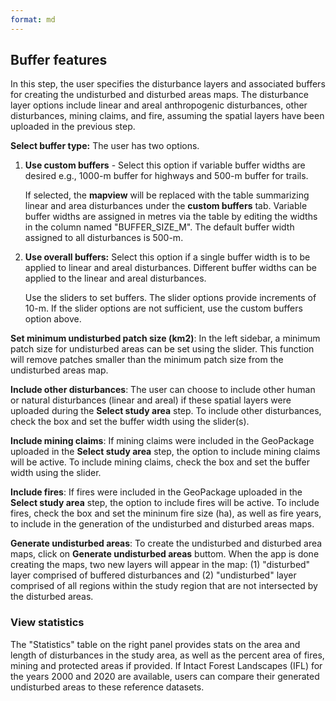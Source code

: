 ```yaml
---
format: md
---
```



## Buffer features

In this step, the user specifies the disturbance layers and associated buffers for creating the undisturbed and disturbed areas maps. The disturbance layer options include linear and areal anthropogenic disturbances, other disturbances, mining claims, and fire, assuming the spatial layers have been uploaded in the previous step.

**Select buffer type:** The user has two options.

  1. **Use custom buffers** - Select this option if variable buffer widths are desired e.g., 1000-m buffer for highways and 500-m buffer for trails.
     
     If selected, the **mapview** will be replaced with the table summarizing linear and area disturbances under the **custom buffers** tab. Variable buffer widths are assigned in metres via the table by editing the widths in the column named "BUFFER_SIZE_M". The default buffer width assigned to all disturbances is 500-m.

  2. **Use overall buffers:** Select this option if a single buffer width is to be applied to linear and areal disturbances. Different buffer widths can be applied to the linear and areal disturbances.

     Use the sliders to set buffers. The slider options provide increments of 10-m. If the slider options are not sufficient, use the custom buffers option above. 

**Set minimum undisturbed patch size (km2)**: In the left sidebar, a minimum patch size for undisturbed areas can be set using the slider. This function will remove patches smaller than the minimum patch size from the undisturbed areas map. 

**Include other disturbances**: The user can choose to include other human or natural disturbances (linear and areal) if these spatial layers were uploaded during the **Select study area** step.  To include other disturbances, check the box and set the buffer width using the slider(s). 

**Include mining claims**: If mining claims were included in the GeoPackage uploaded in the **Select study area** step, the option to include mining claims will be active. To include mining claims, check the box and set the buffer width using the slider. 

**Include fires**: If fires were included in the GeoPackage uploaded in the **Select study area** step, the option to include fires will be active. To include fires, check the box and set the mininum fire size (ha), as well as fire years, to include in the generation of the undisturbed and disturbed areas maps. 

**Generate undisturbed areas**: To create the undisturbed and disturbed area maps, click on **Generate undisturbed areas** buttom. When the app is done creating the maps, two new layers will appear in the map: (1) "disturbed" layer comprised of buffered disturbances and 
(2) "undisturbed" layer comprised of all regions within the study region that are not intersected by the disturbed areas. 

### View statistics

The "Statistics" table on the right panel provides stats on the area and length of disturbances in the study area, as well as the percent area of fires, mining and protected areas if provided. 
If Intact Forest Landscapes (IFL) for the years 2000 and 2020 are available, users can compare their generated undisturbed areas to these reference datasets.
